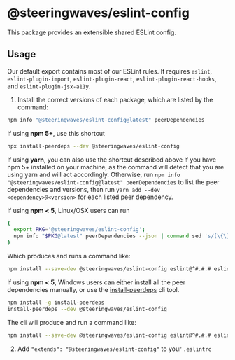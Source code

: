 # @steeringwaves/eslint-config

This package provides an extensible shared ESLint config.

## Usage

Our default export contains most of our ESLint rules. It requires `eslint`, `eslint-plugin-import`, `eslint-plugin-react`, `eslint-plugin-react-hooks`, and `eslint-plugin-jsx-a11y`.

1. Install the correct versions of each package, which are listed by the command:

```sh
npm info "@steeringwaves/eslint-config@latest" peerDependencies
```

If using **npm 5+**, use this shortcut

```sh
npx install-peerdeps --dev @steeringwaves/eslint-config
```

If using **yarn**, you can also use the shortcut described above if you have npm 5+ installed on your machine, as the command will detect that you are using yarn and will act accordingly.
Otherwise, run `npm info "@steeringwaves/eslint-config@latest" peerDependencies` to list the peer dependencies and versions, then run `yarn add --dev <dependency>@<version>` for each listed peer dependency.

If using **npm < 5**, Linux/OSX users can run

```sh
(
  export PKG='@steeringwaves/eslint-config';
  npm info "$PKG@latest" peerDependencies --json | command sed 's/[\{\},]//g ; s/: /@/g' | xargs npm install --save-dev "$PKG@latest"
)
```

Which produces and runs a command like:

```sh
npm install --save-dev @steeringwaves/eslint-config eslint@^#.#.# eslint-plugin-jsx-a11y@^#.#.# eslint-plugin-import@^#.#.# eslint-plugin-react@^#.#.# eslint-plugin-react-hooks@^#.#.#
```

If using **npm < 5**, Windows users can either install all the peer dependencies manually, or use the [install-peerdeps](https://github.com/nathanhleung/install-peerdeps) cli tool.

```sh
npm install -g install-peerdeps
install-peerdeps --dev @steeringwaves/eslint-config
```

The cli will produce and run a command like:

```sh
npm install --save-dev @steeringwaves/eslint-config eslint@^#.#.# eslint-plugin-jsx-a11y@^#.#.# eslint-plugin-import@^#.#.# eslint-plugin-react@^#.#.# eslint-plugin-react-hooks@^#.#.#
```

2. Add `"extends": "@steeringwaves/eslint-config"` to your `.eslintrc`
